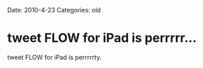 Date: 2010-4-23
Categories: old

# tweet FLOW for iPad is perrrrr...

tweet FLOW for iPad is perrrrrty.
